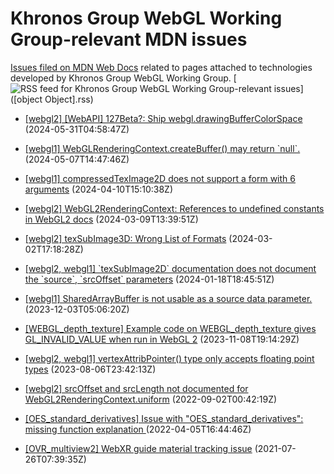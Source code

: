 # Khronos Group WebGL Working Group-relevant MDN issues

[Issues filed on MDN Web Docs](https://github.com/mdn/content/issues) related to pages attached to technologies developed by Khronos Group WebGL Working Group. [![RSS feed for Khronos Group WebGL Working Group-relevant issues](https://www.w3.org/QA/2007/04/feed_icon)]([object Object].rss)

* [\[webgl2\] \[WebAPI\] 127Beta?: Ship webgl.drawingBufferColorSpace](https://github.com/mdn/content/issues/33850) (2024-05-31T04:58:47Z)
  
* [\[webgl1\] WebGLRenderingContext.createBuffer() may return \`null\`.](https://github.com/mdn/content/issues/33471) (2024-05-07T14:47:46Z)
  
* [\[webgl1\] compressedTexImage2D does not support a form with 6 arguments](https://github.com/mdn/content/issues/33026) (2024-04-10T15:10:38Z)
  
* [\[webgl2\] WebGL2RenderingContext: References to undefined constants in WebGL2 docs](https://github.com/mdn/content/issues/32629) (2024-03-09T13:39:51Z)
  
* [\[webgl2\] texSubImage3D: Wrong List of Formats](https://github.com/mdn/content/issues/32524) (2024-03-02T17:18:28Z)
  
* [\[webgl2, webgl1\] \`texSubImage2D\` documentation does not document the \`source\`, \`srcOffset\` parameters](https://github.com/mdn/content/issues/31787) (2024-01-18T18:45:51Z)
  
* [\[webgl1\] SharedArrayBuffer is not usable as a source data parameter.](https://github.com/mdn/content/issues/30749) (2023-12-03T05:06:20Z)
  
* [\[WEBGL_depth_texture\] Example code on WEBGL_depth_texture gives GL_INVALID_VALUE when run in WebGL 2](https://github.com/mdn/content/issues/30130) (2023-11-08T19:14:29Z)
  
* [\[webgl2, webgl1\] vertexAttribPointer() type only accepts floating point types](https://github.com/mdn/content/issues/28425) (2023-08-06T23:42:13Z)
  
* [\[webgl2\] srcOffset and srcLength not documented for WebGL2RenderingContext.uniform](https://github.com/mdn/content/issues/20225) (2022-09-02T00:42:19Z)
  
* [\[OES_standard_derivatives\] Issue with "OES_standard_derivatives": missing function explanation ](https://github.com/mdn/content/issues/14715) (2022-04-05T16:44:46Z)
  
* [\[OVR_multiview2\] WebXR guide material tracking issue](https://github.com/mdn/content/issues/7276) (2021-07-26T07:39:35Z)
  
